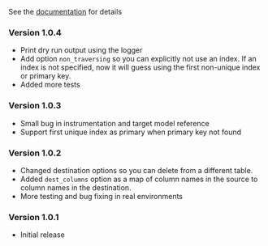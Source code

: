 See the [documentation](http://bkayser.github.io/cleansweep) for details

### Version 1.0.4
* Print dry run output using the logger
* Add option `non_traversing` so you can explicitly not use an index.  If an index
  is not specified, now it will guess using the first non-unique index or primary key.
* Added more tests

### Version 1.0.3

* Small bug in instrumentation and target model reference
* Support first unique index as primary when primary key not found

### Version 1.0.2

* Changed destination options so you can delete from a different table.
* Added `dest_columns` option as a map of column names in the source to column names in the destination.
* More testing and bug fixing in real environments

### Version 1.0.1

* Initial release

